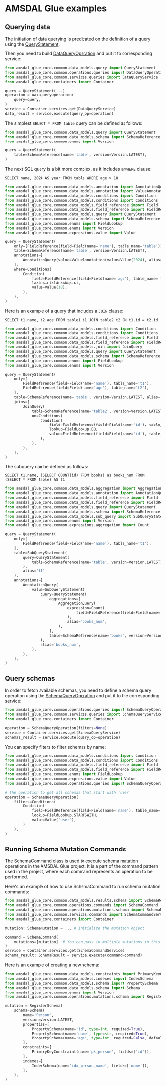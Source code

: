 # AMSDAL Glue examples

## Querying data

The initiation of data querying is predicated on the definition of a query using the
[QueryStatement](../libs/core/src/amsdal_glue_core/common/data_models/query.py#L17).

Then you need to build [DataQueryOperation](../libs/core/src/amsdal_glue_core/common/operations/queries.py#L19) and put
it to corresponding service:

```python
from amsdal_glue_core.common.data_models.query import QueryStatement
from amsdal_glue_core.common.operations.queries import DataQueryOperation
from amsdal_glue_core.common.services.queries import DataQueryService
from amsdal_glue_core.containers import Container

query = QueryStatement(...)
operation = DataQueryOperation(
    query=query,
)
service = Container.services.get(DataQueryService)
data_result = service.execute(query_op=operation)
```

The simplest `SELECT * FROM table` query can be defined as follows:

```python
from amsdal_glue_core.common.data_models.query import QueryStatement
from amsdal_glue_core.common.data_models.schema import SchemaReference
from amsdal_glue_core.common.enums import Version

query = QueryStatement(
    table=SchemaReference(name='table', version=Version.LATEST),
)
```

The next SQL query is a bit more complex, as it includes a `WHERE` clause:

`SELECT name, 2024 AS year FROM table WHERE age > 18`

```python
from amsdal_glue_core.common.data_models.annotation import AnnotationQuery
from amsdal_glue_core.common.data_models.annotation import ValueAnnotation
from amsdal_glue_core.common.data_models.conditions import Condition
from amsdal_glue_core.common.data_models.conditions import Conditions
from amsdal_glue_core.common.data_models.field_reference import Field
from amsdal_glue_core.common.data_models.field_reference import FieldReference
from amsdal_glue_core.common.data_models.query import QueryStatement
from amsdal_glue_core.common.data_models.schema import SchemaReference
from amsdal_glue_core.common.enums import FieldLookup
from amsdal_glue_core.common.enums import Version
from amsdal_glue_core.common.expressions.value import Value

query = QueryStatement(
    only=[FieldReference(field=Field(name='name'), table_name='table')],
    table=SchemaReference(name='table', version=Version.LATEST),
    annotations=[
        AnnotationQuery(value=ValueAnnotation(value=Value(2024), alias='year')),
    ],
    where=Conditions(
        Condition(
            field=FieldReference(field=Field(name='age'), table_name='table'),
            lookup=FieldLookup.GT,
            value=Value(18),
        ),
    ),
)
```

Here is an example of a query that includes a `JOIN` clause:

`SELECT t1.name, t2.age FROM table1 t1 JOIN table2 t2 ON t1.id = t2.id`

```python
from amsdal_glue_core.common.data_models.conditions import Condition
from amsdal_glue_core.common.data_models.conditions import Conditions
from amsdal_glue_core.common.data_models.field_reference import Field
from amsdal_glue_core.common.data_models.field_reference import FieldReference
from amsdal_glue_core.common.data_models.join import JoinQuery
from amsdal_glue_core.common.data_models.query import QueryStatement
from amsdal_glue_core.common.data_models.schema import SchemaReference
from amsdal_glue_core.common.enums import FieldLookup
from amsdal_glue_core.common.enums import Version

query = QueryStatement(
    only=[
        FieldReference(field=Field(name='name'), table_name='t1'),
        FieldReference(field=Field(name='age'), table_name='t2'),
    ],
    table=SchemaReference(name='table', version=Version.LATEST, alias='t1'),
    joins=[
        JoinQuery(
            table=SchemaReference(name='table2', version=Version.LATEST, alias='t2'),
            on=Conditions(
                Condition(
                    field=FieldReference(field=Field(name='id'), table_name='t1'),
                    lookup=FieldLookup.EQ,
                    value=FieldReference(field=Field(name='id'), table_name='t2'),
                ),
            ),
        ),
    ],
)
```

The subquery can be defined as follows:

`SELECT t1.name, (SELECT COUNT(id) FROM books) as books_num FROM (SELECT * FROM table) AS t1`

```python
from amsdal_glue_core.common.data_models.aggregation import AggregationQuery
from amsdal_glue_core.common.data_models.annotation import AnnotationQuery
from amsdal_glue_core.common.data_models.field_reference import Field
from amsdal_glue_core.common.data_models.field_reference import FieldReference
from amsdal_glue_core.common.data_models.query import QueryStatement
from amsdal_glue_core.common.data_models.schema import SchemaReference
from amsdal_glue_core.common.data_models.sub_query import SubQueryStatement
from amsdal_glue_core.common.enums import Version
from amsdal_glue_core.common.expressions.aggregation import Count

query = QueryStatement(
    only=[
        FieldReference(field=Field(name='name'), table_name='t1'),
    ],
    table=SubQueryStatement(
        query=QueryStatement(
            table=SchemaReference(name='table', version=Version.LATEST),
        ),
        alias='t1'
    ),
    annotations=[
        AnnotationQuery(
            value=SubQueryStatement(
                query=QueryStatement(
                    aggregations=[
                        AggregationQuery(
                            expression=Count(
                                field=FieldReference(field=Field(name='id'), table_name='books'),
                            ),
                            alias='books_num',
                        ),
                    ],
                    table=SchemaReference(name='books', version=Version.LATEST),
                ),
                alias='books_num',
            ),
        ),
    ],
)
```

## Query schemas

In order to fetch available schemas, you need to define a schema query operation using the
[SchemaQueryOperation](../libs/core/src/amsdal_glue_core/common/operations/queries.py#L14)
and put it to the corresponding service:

```python
from amsdal_glue_core.common.operations.queries import SchemaQueryOperation
from amsdal_glue_core.common.services.queries import SchemaQueryService
from amsdal_glue_core.containers import Container

operation = SchemaQueryOperation(filters=None)
service = Container.services.get(SchemaQueryService)
schemas_result = service.execute(query_op=operation)
```

You can specify filters to filter schemas by name:

```python
from amsdal_glue_core.common.data_models.conditions import Condition
from amsdal_glue_core.common.data_models.conditions import Conditions
from amsdal_glue_core.common.data_models.field_reference import Field
from amsdal_glue_core.common.data_models.field_reference import FieldReference
from amsdal_glue_core.common.enums import FieldLookup
from amsdal_glue_core.common.expressions.value import Value
from amsdal_glue_core.common.operations.queries import SchemaQueryOperation

# the operation to get all schemas that start with 'user'
operation = SchemaQueryOperation(
    filters=Conditions(
        Condition(
            field=FieldReference(field=Field(name='name'), table_name=''),
            lookup=FieldLookup.STARTSWITH,
            value=Value('user'),
        )
    ),
)
```

## Running Schema Mutation Commands

The SchemaCommand class is used to execute schema mutation operations in the AMSDAL Glue project. It is a part of the
command pattern used in the project, where each command represents an operation to be performed. 

Here's an example of how to use SchemaCommand to run schema mutation commands:

```python
from amsdal_glue_core.common.data_models.results.schema import SchemaResult
from amsdal_glue_core.common.operations.commands import SchemaCommand
from amsdal_glue_core.common.operations.mutations.schema import SchemaMutation
from amsdal_glue_core.common.services.commands import SchemaCommandService
from amsdal_glue_core.containers import Container

mutation: SchemaMutation = ... # Initialize the mutation object

command = SchemaCommand(
    mutations=[mutation]  # You can pass in multiple mutations in this list
)
service = Container.services.get(SchemaCommandService)
schema_result: SchemaResult = service.execute(command=command)
```

Here is an example of creating a new schema:

```python
from amsdal_glue_core.common.data_models.constraints import PrimaryKeyConstraint
from amsdal_glue_core.common.data_models.indexes import IndexSchema
from amsdal_glue_core.common.data_models.schema import PropertySchema
from amsdal_glue_core.common.data_models.schema import Schema
from amsdal_glue_core.common.enums import Version
from amsdal_glue_core.common.operations.mutations.schema import RegisterSchema

mutation = RegisterSchema(
    schema=Schema(
        name='Person',
        version=Version.LATEST,
        properties=[
            PropertySchema(name='id', type=int, required=True),
            PropertySchema(name='name', type=str, required=True),
            PropertySchema(name='age', type=int, required=False, default=18),
        ],
        constraints=[
            PrimaryKeyConstraint(name='pk_person', fields=['id']),
        ],
        indexes=[
            IndexSchema(name='idx_person_name', fields=['name']),
        ],
    ),
)
```
